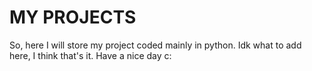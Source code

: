 # MY PROJECTS
So, here I will store my project coded mainly in python.
Idk what to add here, I think that's it. Have a nice day c:
